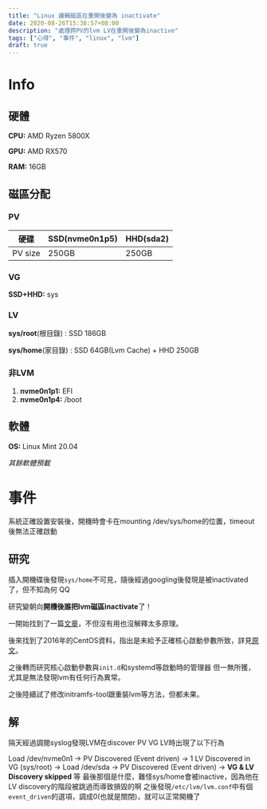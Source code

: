 ```yaml
---
title: "Linux 邏輯磁區在重開後變為 inactivate"
date: 2020-08-26T15:38:57+08:00
description: "處理跨PV的lvm LV在重開後變為inactive"
tags: ["心得", "事件", "linux", "lvm"]
draft: true
---
```


# Info

## 硬體

**CPU:** AMD Ryzen 5800X

**GPU:** AMD RX570

**RAM:** 16GB

## 磁區分配

### PV

| 硬碟    | SSD(nvme0n1p5) | HHD(sda2) |
| ------- | -------------- | :-------- |
| PV size | 250GB          | 250GB     |

### VG

**SSD+HHD:** sys

### LV

**sys/root**(根目錄) : SSD 186GB

**sys/home**(家目錄) : SSD 64GB(Lvm Cache) + HHD 250GB

### 非LVM

1. **nvme0n1p1:** EFI
2. **nvme0n1p4:** /boot 

## 軟體

**OS:** Linux Mint 20.04

*其餘軟體預載*

# 事件

系統正確設置安裝後，開機時會卡在mounting /dev/sys/home的位置，timeout後無法正確啟動

## 研究

插入開機碟後發現`sys/home`不可見，隨後經過googling後發現是被inactivated了，但不知為何 QQ

研究變朝向**開機後誰把lvm磁區inactivate**了！

一開始找到了一篇[文章](https://serverfault.com/questions/777872/home-logical-volume-is-not-available-after-reboot)，不但沒有用也沒解釋太多原理。

後來找到了2016年的CentOS資料，指出是未給予正確核心啟動參數所致，詳見[原文](https://unix.stackexchange.com/questions/213027/lvm-volume-is-inactive-after-reboot-of-centos)。

之後轉而研究核心啟動參數與`init.d`和systemd等啟動時的管理器
但一無所獲，尤其是無法發現lvm有任何行為異常。

之後陸續試了修改initramfs-tool跟重裝lvm等方法，但都未果。

## 解

隔天經過調閱syslog發現LVM在discover PV VG LV時出現了以下行為

Load /dev/nvme0n1 ->
PV Discovered (Event driven) ->
1 LV Discovered in VG (sys/root) ->
Load /dev/sda ->
PV Discovered (Event driven) ->
**VG & LV Discovery skipped**
等 最後那個是什麼，難怪sys/home會被inactive，因為他在LV discovery的階段被跳過而導致損毀的啊
之後發現`/etc/lvm/lvm.conf`中有個`event_driven`的選項，調成0(也就是關閉)，就可以正常開機了